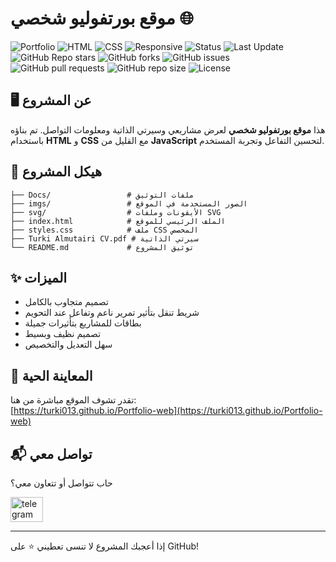 # موقع بورتفوليو شخصي 🌐

![Portfolio](https://img.shields.io/badge/Portfolio-Personal-informational?style=flat-square)
![HTML](https://img.shields.io/badge/Built%20with-HTML-orange?style=flat-square&logo=html5&logoColor=white)
![CSS](https://img.shields.io/badge/Built%20with-CSS-blue?style=flat-square&logo=css3&logoColor=white)
![Responsive](https://img.shields.io/badge/Responsive-Yes-brightgreen?style=flat-square)
![Status](https://img.shields.io/badge/Status-Live-brightgreen?style=flat-square&logo=vercel&logoColor=white)
![Last Update](https://img.shields.io/badge/Last_Update-Today-blue?style=flat-square&logo=github)
![GitHub Repo stars](https://img.shields.io/github/stars/turki013/Bank-System?style=social)
![GitHub forks](https://img.shields.io/github/forks/turki013/Bank-System?style=social)
![GitHub issues](https://img.shields.io/github/issues/turki013/Bank-System)
![GitHub pull requests](https://img.shields.io/github/issues-pr/turki013/portfolio-web)
![GitHub repo size](https://img.shields.io/github/repo-size/turki013/portfolio-web)
![License](https://img.shields.io/github/license/turki013/portfolio-web)

## 🖥️ عن المشروع

هذا **موقع بورتفوليو شخصي** لعرض مشاريعي وسيرتي الذاتية ومعلومات التواصل. تم بناؤه باستخدام **HTML** و **CSS** مع القليل من **JavaScript** لتحسين التفاعل وتجربة المستخدم.

## 📁 هيكل المشروع

```
├── Docs/                 # ملفات التوثيق
├── imgs/                 # الصور المستخدمة في الموقع
├── svg/                  # الأيقونات وملفات SVG
├── index.html            # الملف الرئيسي للموقع
├── styles.css            # ملف CSS المخصص
├── Turki Almutairi CV.pdf # سيرتي الذاتية
└── README.md             # توثيق المشروع
```

## ✨ الميزات

- تصميم متجاوب بالكامل
- شريط تنقل بتأثير تمرير ناعم وتفاعل عند التحويم
- بطاقات للمشاريع بتأثيرات جميلة
- تصميم نظيف وبسيط
- سهل التعديل والتخصيص

## 📄 المعاينة الحية

تقدر تشوف الموقع مباشرة من هنا:  
[https://turki013.github.io/Portfolio-web](https://turki013.github.io/Portfolio-web)

## 📬 تواصل معي

حاب تتواصل أو تتعاون معي؟

<a href="https://t.me/DataScience18" target="_blank">
    <img src="https://raw.githubusercontent.com/maurodesouza/profile-readme-generator/master/src/assets/icons/social/telegram/default.svg" width="52" height="40" alt="telegram logo" />
</a>

---

إذا أعجبك المشروع لا تنسى تعطيني ⭐️ على GitHub!
